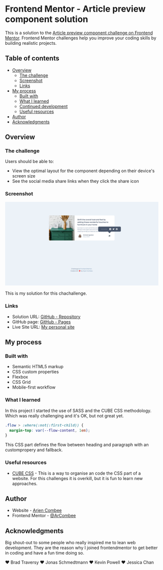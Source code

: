# Frontend Mentor - Article preview component solution

This is a solution to the [Article preview component challenge on Frontend Mentor](https://www.frontendmentor.io/challenges/article-preview-component-dYBN_pYFT). Frontend Mentor challenges help you improve your coding skills by building realistic projects.

## Table of contents

- [Overview](#overview)
  - [The challenge](#the-challenge)
  - [Screenshot](#screenshot)
  - [Links](#links)
- [My process](#my-process)
  - [Built with](#built-with)
  - [What I learned](#what-i-learned)
  - [Continued development](#continued-development)
  - [Useful resources](#useful-resources)
- [Author](#author)
- [Acknowledgments](#acknowledgments)

## Overview

### The challenge

Users should be able to:

- View the optimal layout for the component depending on their device's screen size
- See the social media share links when they click the share icon

### Screenshot

![Desktop Solution](./screenshot-desktop.png)

This is my solution for this chachallenge.

### Links

- Solution URL: [GitHub - Repository](https://github.com/ArCombee/FEM-PROJECTS-2023/tree/master/F23-05-ARTICLE-PREVIEW)
- GitHub page: [GitHub - Pages](https://arcombee.github.io/fem/05_article_preview)
- Live Site URL: [My personal site](https://arjencombee.nl/fem/05_article_preview/)

## My process

### Built with

- Semantic HTML5 markup
- CSS custom properties
- Flexbox
- CSS Grid
- Mobile-first workflow

### What I learned

In this project I started the use of SASS and the CUBE CSS methodology. Which was really challenging and it's OK, but not great yet.

```css
.flow > :where(:not(:first-child)) {
  margin-top: var(--flow-content, 1em);
}
```

This CSS part defines the flow between heading and paragraph with an custompropery and fallback.

### Useful resources

- [CUBE CSS](https://cube.fyi/) - This is a way to organise an code the CSS part of a website. For this challenges it is overkill, but it is fun to learn new approaches.

## Author

- Website - [Arjen Combee](https://www.arjencombee.nl)
- Frontend Mentor - [@ArCombee](https://www.frontendmentor.io/profile/ArCombee)

## Acknowledgments

Big shout-out to some people who really inspired me to lean web development. They are the reason why I joined frontendmentor to get better in coding and have a fun time doing so.

♥ Brad Traversy
♥ Jonas Schmedtmann
♥ Kevin Powell
♥ Jessica Chan
